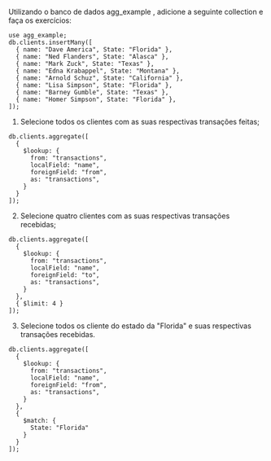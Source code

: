 Utilizando o banco de dados agg_example , adicione a seguinte collection e faça os exercícios:

```
use agg_example;
db.clients.insertMany([
  { name: "Dave America", State: "Florida" },
  { name: "Ned Flanders", State: "Alasca" },
  { name: "Mark Zuck", State: "Texas" },
  { name: "Edna Krabappel", State: "Montana" },
  { name: "Arnold Schuz", State: "California" },
  { name: "Lisa Simpson", State: "Florida" },
  { name: "Barney Gumble", State: "Texas" },
  { name: "Homer Simpson", State: "Florida" },
]);
```

1. Selecione todos os clientes com as suas respectivas transações feitas;
```
db.clients.aggregate([
  {
    $lookup: {
      from: "transactions",
      localField: "name",
      foreignField: "from",
      as: "transactions",
    }
  }
]);
```

2. Selecione quatro clientes com as suas respectivas transações recebidas;
```
db.clients.aggregate([
  {
    $lookup: {
      from: "transactions",
      localField: "name",
      foreignField: "to",
      as: "transactions",
    }
  },
  { $limit: 4 }
]);
```

3. Selecione todos os cliente do estado da "Florida" e suas respectivas transações recebidas.
```
db.clients.aggregate([
  {
    $lookup: {
      from: "transactions",
      localField: "name",
      foreignField: "from",
      as: "transactions",
    }
  },
  {
    $match: {
      State: "Florida"
    }
  }
]);
```
